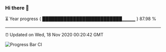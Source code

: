### Hi there 👋

⏳ Year progress { ██████████████████████████▁▁▁▁ } 87.98 %

---

⏰ Updated on Wed, 18 Nov 2020 00:20:42 GMT

![Progress Bar CI](https://github.com/liununu/liununu/workflows/Progress%20Bar%20CI/badge.svg)
